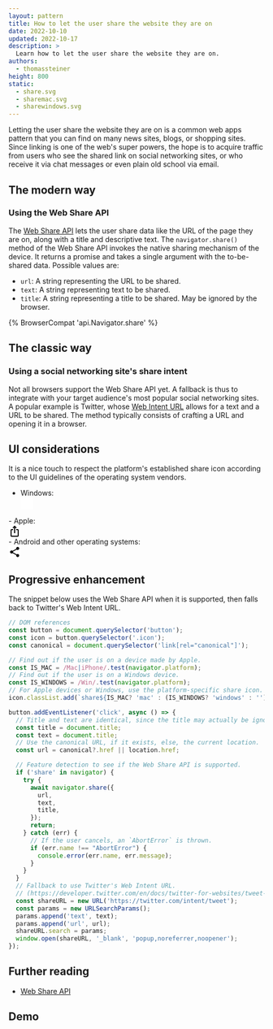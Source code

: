 ```yaml
---
layout: pattern
title: How to let the user share the website they are on
date: 2022-10-10
updated: 2022-10-17
description: >
  Learn how to let the user share the website they are on.
authors:
  - thomassteiner
height: 800
static:
  - share.svg
  - sharemac.svg
  - sharewindows.svg
---
```


Letting the user share the website they are on is a common web apps pattern
that you can find on many news sites, blogs, or shopping sites. Since linking is
one of the web's super powers, the hope is to acquire traffic from users who see
the shared link on social networking sites, or who receive it via chat messages
or even plain old school via email.

## The modern way

### Using the Web Share API

The [Web Share API](/web-share/) lets the user share data like
the URL of the page they are on, along with a title and descriptive text.
The `navigator.share()` method of the Web Share API invokes the native sharing
mechanism of the device. It returns a promise and takes a single argument with
the to-be-shared data. Possible values are:

- `url`: A string representing the URL to be shared.
- `text`: A string representing text to be shared.
- `title`: A string representing a title to be shared. May be ignored by the browser.

{% BrowserCompat 'api.Navigator.share' %}

## The classic way

### Using a social networking site's share intent

Not all browsers support the Web Share API yet. A fallback is thus to integrate with
your target audience's most popular social networking sites. A popular example
is Twitter, whose [Web Intent URL](https://developer.twitter.com/en/docs/twitter-for-websites/tweet-button/guides/web-intent) allows for a text and a URL to be shared. The method typically consists
of crafting a URL and opening it in a browser.

## UI considerations

It is a nice touch to respect the platform's established share icon according to the UI
guidelines of the operating system vendors.

- Windows:
  <svg style="display: block; background-color: white; width: 24px; height: 24px;" width="48" height="48" viewBox="0 0 48 48" fill="none" xmlns="http://www.w3.org/2000/svg">
<path d="M31.605 6.83811C31.2415 6.49733 30.7103 6.40497 30.2531 6.60304C29.7959 6.80111 29.5 7.25178 29.5 7.75003V13.2223C29.1425 13.2305 28.7251 13.2514 28.26 13.2944C26.725 13.4362 24.6437 13.8204 22.4841 14.799C18.0824 16.7935 13.5579 21.1728 12.5081 30.3581C12.4493 30.8729 12.7141 31.3706 13.174 31.6094C13.6338 31.8482 14.1932 31.7785 14.5805 31.4343C18.9164 27.5801 22.9778 25.9209 25.9168 25.2155C27.3897 24.862 28.5872 24.7466 29.4032 24.718C29.4361 24.7169 29.4684 24.7158 29.5 24.715V30.25C29.5 30.7483 29.7959 31.1989 30.2531 31.397C30.7103 31.5951 31.2415 31.5027 31.605 31.162L43.605 19.9119C43.857 19.6756 44 19.3455 44 19C44 18.6545 43.857 18.3244 43.605 18.0881L31.605 6.83811ZM30.606 15.7422L30.6257 15.7438L30.6285 15.7441L30.6269 15.7439C30.9779 15.7787 31.3272 15.6635 31.5888 15.4268C31.8506 15.1899 32 14.8532 32 14.5V10.6353L40.9224 19L32 27.3647V23.5C32 22.8696 31.5462 22.34 30.9051 22.2597L30.9036 22.2595L30.902 22.2593L30.8982 22.2588L30.8883 22.2577L30.8597 22.2545C30.8368 22.252 30.8062 22.249 30.768 22.2456C30.6917 22.2389 30.5853 22.2309 30.4506 22.2242C30.1812 22.2109 29.7982 22.2026 29.3156 22.2195C28.3503 22.2534 26.9854 22.3881 25.3333 22.7845C22.6531 23.4278 19.2341 24.7565 15.5547 27.4384C17.0405 21.3588 20.4181 18.4798 23.5159 17.0761C25.3563 16.2422 27.15 15.9076 28.49 15.7838C29.1577 15.7221 29.7057 15.7134 30.081 15.7196C30.2684 15.7227 30.412 15.7295 30.5052 15.7351C30.5517 15.738 30.5856 15.7405 30.606 15.7422ZM12.25 8.00003C8.79822 8.00003 6 10.7983 6 14.25V35.75C6 39.2018 8.79822 42 12.25 42H33.75C37.2018 42 40 39.2018 40 35.75V33.5C40 32.8097 39.4404 32.25 38.75 32.25C38.0596 32.25 37.5 32.8097 37.5 33.5V35.75C37.5 37.8211 35.8211 39.5 33.75 39.5H12.25C10.1789 39.5 8.5 37.8211 8.5 35.75V14.25C8.5 12.179 10.1789 10.5 12.25 10.5H20.5C21.1904 10.5 21.75 9.94039 21.75 9.25003C21.75 8.55967 21.1904 8.00003 20.5 8.00003H12.25Z" fill="#212121"/>
</svg>
- Apple:
  <svg style="display: block; background-color: white" xmlns="http://www.w3.org/2000/svg" height="24" viewBox="0 0 24 24" width="24"><path d="M0 0h24v24H0V0z" fill="none"/><path d="M16 5l-1.42 1.42-1.59-1.59V16h-1.98V4.83L9.42 6.42 8 5l4-4 4 4zm4 5v11c0 1.1-.9 2-2 2H6c-1.11 0-2-.9-2-2V10c0-1.11.89-2 2-2h3v2H6v11h12V10h-3V8h3c1.1 0 2 .89 2 2z"/></svg>
- Android and other operating systems:
  <svg style="display: block; background-color: white" xmlns="http://www.w3.org/2000/svg" height="24" viewBox="0 0 24 24" width="24"><path d="M0 0h24v24H0z" fill="none"/><path d="M18 16.08c-.76 0-1.44.3-1.96.77L8.91 12.7c.05-.23.09-.46.09-.7s-.04-.47-.09-.7l7.05-4.11c.54.5 1.25.81 2.04.81 1.66 0 3-1.34 3-3s-1.34-3-3-3-3 1.34-3 3c0 .24.04.47.09.7L8.04 9.81C7.5 9.31 6.79 9 6 9c-1.66 0-3 1.34-3 3s1.34 3 3 3c.79 0 1.5-.31 2.04-.81l7.12 4.16c-.05.21-.08.43-.08.65 0 1.61 1.31 2.92 2.92 2.92 1.61 0 2.92-1.31 2.92-2.92s-1.31-2.92-2.92-2.92z"/></svg>

## Progressive enhancement

The snippet below uses the Web Share API when it is supported, then falls back to
Twitter's Web Intent URL.

```js
// DOM references
const button = document.querySelector('button');
const icon = button.querySelector('.icon');
const canonical = document.querySelector('link[rel="canonical"]');

// Find out if the user is on a device made by Apple.
const IS_MAC = /Mac|iPhone/.test(navigator.platform);
// Find out if the user is on a Windows device.
const IS_WINDOWS = /Win/.test(navigator.platform);
// For Apple devices or Windows, use the platform-specific share icon.
icon.classList.add(`share${IS_MAC? 'mac' : (IS_WINDOWS? 'windows' : '')}`);

button.addEventListener('click', async () => {
  // Title and text are identical, since the title may actually be ignored.
  const title = document.title;
  const text = document.title;
  // Use the canonical URL, if it exists, else, the current location.
  const url = canonical?.href || location.href;

  // Feature detection to see if the Web Share API is supported.
  if ('share' in navigator) {
    try {
      await navigator.share({
        url,
        text,
        title,
      });
      return;
    } catch (err) {
      // If the user cancels, an `AbortError` is thrown.
      if (err.name !== "AbortError") {
        console.error(err.name, err.message);
      }
    }
  }
  // Fallback to use Twitter's Web Intent URL.
  // (https://developer.twitter.com/en/docs/twitter-for-websites/tweet-button/guides/web-intent)
  const shareURL = new URL('https://twitter.com/intent/tweet');
  const params = new URLSearchParams();
  params.append('text', text);
  params.append('url', url);
  shareURL.search = params;
  window.open(shareURL, '_blank', 'popup,noreferrer,noopener');
});
```

## Further reading

- [Web Share API](/web-share/)

## Demo
